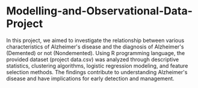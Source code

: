 # Modelling-and-Observational-Data-Project

In this project, we aimed to investigate the relationship between various characteristics of Alzheimer's disease and the diagnosis of Alzheimer's (Demented) or not (Nondemented). Using R programming language, the provided dataset (project data.csv) was analyzed through descriptive statistics, clustering algorithms, logistic regression modeling, and feature selection methods. The findings contribute to understanding Alzheimer's disease and have implications for early detection and management.
